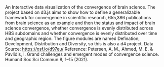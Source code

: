 An Interactive data visualization of the convergence of brain science.
The project based on d3.js aims to show how to define a generalizable framework for convergence in scientific research, 655,386 publications from brain science as an example and then the status and impact of brain science convergence, whether convergence is evenly distributed across HBS subdomains and whether convergence is evenly distributed over time and geographic region.
The figure modules are named Defination, Development, Distribution and Diversity, so this is also a d4 project.
Data Source: https://osf.io/d97eu/
Reference: Petersen, A. M., Ahmed, M. E. & Pavlidis, I. Grand challenges and emergent modes of convergence science. Humanit Soc Sci Commun 8, 1–15 (2021).